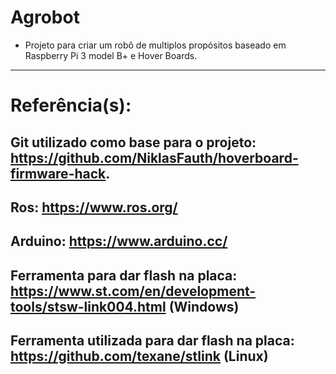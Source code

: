 # Agrobot
  * Projeto para criar um robô de multiplos propósitos baseado em Raspberry Pi 3 model B+ e Hover Boards.

---
   
# Referência(s):
   
  Git utilizado como base para o projeto: https://github.com/NiklasFauth/hoverboard-firmware-hack.
  -
  Ros: https://www.ros.org/
  -
  Arduino: https://www.arduino.cc/
  -
  Ferramenta para dar flash na placa: https://www.st.com/en/development-tools/stsw-link004.html (Windows)
  -
  Ferramenta utilizada para dar flash na placa: https://github.com/texane/stlink (Linux)
  -
